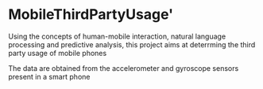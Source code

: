 # MobileThirdPartyUsage'
Using the concepts of human-mobile interaction, natural language processing and predictive analysis, this project aims at deterrming the third party usage of mobile phones

The data are obtained from the accelerometer and gyroscope sensors
present in a smart phone
